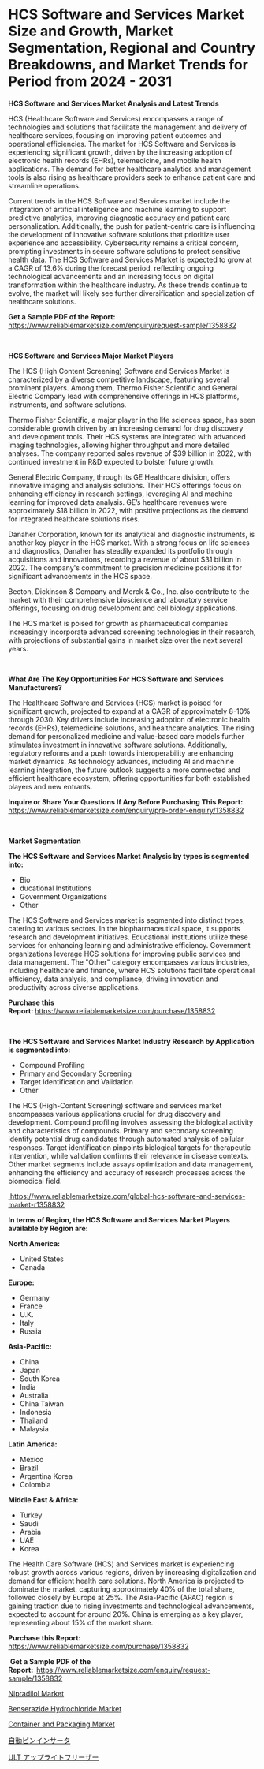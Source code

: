 <p><h1>HCS Software and Services Market Size and Growth, Market Segmentation, Regional and Country Breakdowns, and Market Trends for Period from 2024 -  2031</h1></p><p><strong>HCS Software and Services Market Analysis and Latest Trends</strong></p>
<p><p>HCS (Healthcare Software and Services) encompasses a range of technologies and solutions that facilitate the management and delivery of healthcare services, focusing on improving patient outcomes and operational efficiencies. The market for HCS Software and Services is experiencing significant growth, driven by the increasing adoption of electronic health records (EHRs), telemedicine, and mobile health applications. The demand for better healthcare analytics and management tools is also rising as healthcare providers seek to enhance patient care and streamline operations.</p><p>Current trends in the HCS Software and Services market include the integration of artificial intelligence and machine learning to support predictive analytics, improving diagnostic accuracy and patient care personalization. Additionally, the push for patient-centric care is influencing the development of innovative software solutions that prioritize user experience and accessibility. Cybersecurity remains a critical concern, prompting investments in secure software solutions to protect sensitive health data. The HCS Software and Services Market is expected to grow at a CAGR of 13.6% during the forecast period, reflecting ongoing technological advancements and an increasing focus on digital transformation within the healthcare industry. As these trends continue to evolve, the market will likely see further diversification and specialization of healthcare solutions.</p></p>
<p><strong>Get a Sample PDF of the Report:&nbsp;</strong> <a href="https://www.reliablemarketsize.com/enquiry/request-sample/1358832">https://www.reliablemarketsize.com/enquiry/request-sample/1358832</a></p>
<p>&nbsp;</p>
<p><strong>HCS Software and Services Major Market Players</strong></p>
<p><p>The HCS (High Content Screening) Software and Services Market is characterized by a diverse competitive landscape, featuring several prominent players. Among them, Thermo Fisher Scientific and General Electric Company lead with comprehensive offerings in HCS platforms, instruments, and software solutions.</p><p>Thermo Fisher Scientific, a major player in the life sciences space, has seen considerable growth driven by an increasing demand for drug discovery and development tools. Their HCS systems are integrated with advanced imaging technologies, allowing higher throughput and more detailed analyses. The company reported sales revenue of $39 billion in 2022, with continued investment in R&D expected to bolster future growth.</p><p>General Electric Company, through its GE Healthcare division, offers innovative imaging and analysis solutions. Their HCS offerings focus on enhancing efficiency in research settings, leveraging AI and machine learning for improved data analysis. GE’s healthcare revenues were approximately $18 billion in 2022, with positive projections as the demand for integrated healthcare solutions rises.</p><p>Danaher Corporation, known for its analytical and diagnostic instruments, is another key player in the HCS market. With a strong focus on life sciences and diagnostics, Danaher has steadily expanded its portfolio through acquisitions and innovations, recording a revenue of about $31 billion in 2022. The company's commitment to precision medicine positions it for significant advancements in the HCS space.</p><p>Becton, Dickinson & Company and Merck & Co., Inc. also contribute to the market with their comprehensive bioscience and laboratory service offerings, focusing on drug development and cell biology applications.</p><p>The HCS market is poised for growth as pharmaceutical companies increasingly incorporate advanced screening technologies in their research, with projections of substantial gains in market size over the next several years.</p></p>
<p>&nbsp;</p>
<p><strong>What Are The Key Opportunities For HCS Software and Services Manufacturers?</strong></p>
<p><p>The Healthcare Software and Services (HCS) market is poised for significant growth, projected to expand at a CAGR of approximately 8-10% through 2030. Key drivers include increasing adoption of electronic health records (EHRs), telemedicine solutions, and healthcare analytics. The rising demand for personalized medicine and value-based care models further stimulates investment in innovative software solutions. Additionally, regulatory reforms and a push towards interoperability are enhancing market dynamics. As technology advances, including AI and machine learning integration, the future outlook suggests a more connected and efficient healthcare ecosystem, offering opportunities for both established players and new entrants.</p></p>
<p><strong>Inquire or Share Your Questions If Any Before Purchasing This Report:</strong> <a href="https://www.reliablemarketsize.com/enquiry/pre-order-enquiry/1358832">https://www.reliablemarketsize.com/enquiry/pre-order-enquiry/1358832</a></p>
<p>&nbsp;</p>
<p><strong>Market Segmentation</strong></p>
<p><strong>The HCS Software and Services Market Analysis by types is segmented into:</strong></p>
<p><ul><li>Bio</li><li>ducational Institutions</li><li>Government Organizations</li><li>Other</li></ul></p>
<p><p>The HCS Software and Services market is segmented into distinct types, catering to various sectors. In the biopharmaceutical space, it supports research and development initiatives. Educational institutions utilize these services for enhancing learning and administrative efficiency. Government organizations leverage HCS solutions for improving public services and data management. The "Other" category encompasses various industries, including healthcare and finance, where HCS solutions facilitate operational efficiency, data analysis, and compliance, driving innovation and productivity across diverse applications.</p></p>
<p><strong>Purchase this Report:&nbsp;</strong><a href="https://www.reliablemarketsize.com/purchase/1358832">https://www.reliablemarketsize.com/purchase/1358832</a></p>
<p>&nbsp;</p>
<p><strong>The HCS Software and Services Market Industry Research by Application is segmented into:</strong></p>
<p><ul><li>Compound Profiling</li><li>Primary and Secondary Screening</li><li>Target Identification and Validation</li><li>Other</li></ul></p>
<p><p>The HCS (High-Content Screening) software and services market encompasses various applications crucial for drug discovery and development. Compound profiling involves assessing the biological activity and characteristics of compounds. Primary and secondary screening identify potential drug candidates through automated analysis of cellular responses. Target identification pinpoints biological targets for therapeutic intervention, while validation confirms their relevance in disease contexts. Other market segments include assays optimization and data management, enhancing the efficiency and accuracy of research processes across the biomedical field.</p></p>
<p><a href="https://www.reliablemarketsize.com/global-hcs-software-and-services-market-r1358832">&nbsp;https://www.reliablemarketsize.com/global-hcs-software-and-services-market-r1358832</a></p>
<p><strong>In terms of Region, the HCS Software and Services Market Players available by Region are:</strong></p>
<p>
    <p> <strong> North America: </strong>
        <ul>
            <li>United States</li>
            <li>Canada</li>
        </ul>
        </p> 
    <p> <strong> Europe: </strong>
        <ul>
            <li>Germany</li>
            <li>France</li>
            <li>U.K.</li>
            <li>Italy</li>
            <li>Russia</li>
        </ul>
        </p> 
    <p> <strong> Asia-Pacific: </strong>
        <ul>
            <li>China</li>
            <li>Japan</li>
            <li>South Korea</li>
            <li>India</li>
            <li>Australia</li>
            <li>China Taiwan</li>
            <li>Indonesia</li>
            <li>Thailand</li>
            <li>Malaysia</li>
        </ul>
        </p> 
    <p> <strong> Latin America: </strong>
        <ul>
            <li>Mexico</li>
            <li>Brazil</li>
            <li>Argentina Korea</li>
            <li>Colombia</li>
        </ul>
        </p> 
    <p> <strong> Middle East & Africa: </strong>
        <ul>
            <li>Turkey</li>
            <li>Saudi</li>
            <li>Arabia</li>
            <li>UAE</li>
            <li>Korea</li>
        </ul>
    </p>
    </p>
<p><p>The Health Care Software (HCS) and Services market is experiencing robust growth across various regions, driven by increasing digitalization and demand for efficient health care solutions. North America is projected to dominate the market, capturing approximately 40% of the total share, followed closely by Europe at 25%. The Asia-Pacific (APAC) region is gaining traction due to rising investments and technological advancements, expected to account for around 20%. China is emerging as a key player, representing about 15% of the market share.</p></p>
<p><strong>Purchase this Report: </strong><a href="https://www.reliablemarketsize.com/purchase/1358832">https://www.reliablemarketsize.com/purchase/1358832</a></p>
<p>&nbsp;<strong>Get a Sample PDF of the Report:&nbsp;&nbsp;</strong><a href="https://www.reliablemarketsize.com/enquiry/request-sample/1358832">https://www.reliablemarketsize.com/enquiry/request-sample/1358832</a></p>
<p><strong></strong></p>
<p><p><a href="https://issuu.com/reportprime-2/docs/nipradilol-market-size-2030.pptx_5b05e6bdb478c1">Nipradilol Market</a></p><p><a href="https://issuu.com/reportprime-2/docs/benserazide-hydrochloride-market-si_5274310eaee875">Benserazide Hydrochloride Market</a></p><p><a href="https://www.linkedin.com/pulse/what-current-future-prospects-container-packaging-market-analysis-pg8uc?trackingId=IaLBz1NPSyK1m3X4R9sRvg%3D%3D">Container and Packaging Market</a></p><p><a href="https://medium.com/@henriettemills1/automatic-pin-inserters-market-%E3%81%AE%E3%82%B0%E3%83%AD%E3%83%BC%E3%83%90%E3%83%AB%E5%B8%82%E5%A0%B4%E6%A6%82%E8%A6%81%E3%81%AF-%E4%B8%96%E7%95%8C%E3%81%8A%E3%82%88%E3%81%B3%E4%B8%BB%E8%A6%81%E5%B8%82%E5%A0%B4%E3%81%AB%E3%81%8A%E3%81%91%E3%82%8B%E6%A5%AD%E7%95%8C%E3%81%AB%E5%BD%B1%E9%9F%BF%E3%82%92%E4%B8%8E%E3%81%88%E3%82%8B%E4%B8%BB%E8%A6%81%E3%81%AA%E3%83%88%E3%83%AC%E3%83%B3%E3%83%89%E3%81%AB%E3%81%A4%E3%81%84%E3%81%A6-%E7%8B%AC%E8%87%AA%E3%81%AE%E8%A6%96%E7%82%B9%E3%82%92%E6%8F%90%E4%BE%9B%E3%81%97%E3%81%BE%E3%81%99-37971c5e4dd4">自動ピンインサータ</a></p><p><a href="https://medium.com/@henriettemills1/ult-upright-freezers-market-%E3%81%AF-%E3%82%B3%E3%82%B9%E3%83%88%E7%AE%A1%E7%90%86%E3%81%A8%E5%8A%B9%E7%8E%87%E5%90%91%E4%B8%8A%E3%82%92%E5%84%AA%E5%85%88%E3%81%97%E3%81%BE%E3%81%99-%E3%81%95%E3%82%89%E3%81%AB-%E5%A0%B1%E5%91%8A%E6%9B%B8%E3%81%AF%E5%B8%82%E5%A0%B4%E3%81%AE%E9%9C%80%E8%A6%81%E9%9D%A2%E3%81%A8%E4%BE%9B%E7%B5%A6%E9%9D%A2%E3%81%AE%E4%B8%A1%E6%96%B9%E3%82%92%E3%82%AB%E3%83%90%E3%83%BC%E3%81%97%E3%81%A6%E3%81%84%E3%81%BE%E3%81%99-ult-upright-86648a4087f5">ULT アップライトフリーザー</a></p></p>